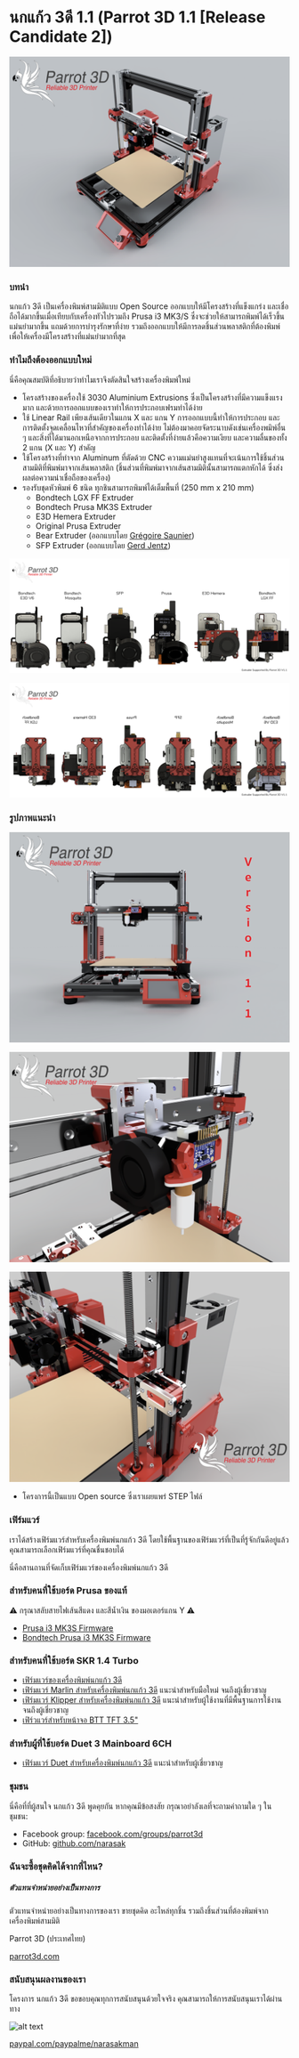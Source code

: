 # นกแก้ว 3ดี 1.1 (Parrot 3D 1.1 [Release Candidate 2])
![Parrot 3D Basic Kit](https://github.com/narasak/parrot_3d/blob/dev/img/parrot_3d_v1_1.png?raw=true)

### บทนำ
นกแก้ว 3ดี เป็นเครื่องพิมพ์สามมิติแบบ Open Source ออกแบบให้มีโครงสร้างที่แข็งแกร่ง และเชื่อถือได้มากขึ้นเมื่อเทียบกับเครื่องทัวไปรวมถึง Prusa i3 MK3/S ซึ่งจะช่วยให้สามารถพิมพ์ได้เร็วขึ้น แม่นยำมากขึ้น แถมด้วยการบำรุงรักษาที่ง่าย รวมถึงออกแบบให้มีการลดชิ้นส่วนพลาสติกที่ต้องพิมพ์เพื่อให้เครื่องมีโครงสร้างที่แม่นยำมากที่สุด

### ทำไมถึงต้องออกแบบใหม่
นี่คือคุณสมบัติที่อธิบายว่าทำไมเราจึงตัดสินใจสร้างเครื่องพิมพ์ใหม่

* โครงสร้างของเครื่องใช้ 3030 Aluminium Extrusions ซึ่งเป็นโครงสร้างที่มีความแข็งแรงมาก และด้วยการออกแบบของเราทำให้การประกอบเฟรมทำได้ง่าย
* ใช้ Linear Rail เพียงเส้นเดียวในแกน X และ แกน Y การออกแบบนี้ทำให้การประกอบ และการติดตั้งจุดเคลื่อนไหวที่สำคัญของเครื่องทำได้ง่าย ไม่ต้องมาคอยจัดระนาบดังเช่นเครื่องพมิพ์อื่น ๆ และสิ่งที่ได้มานอกเหนือจากการประกอบ และติดตั้งที่ง่ายแล้วคือความเงียบ และความลื่นของทั้ง 2 แกน (X และ Y) สำคัญ
* ใช้โครงสร้างที่ทำจาก Aluminum ที่ตัดด้วย CNC ความแม่นยำสูงแทนที่จะเน้นการใช้ชิ้นส่วนสามมิติที่พิมพ์มาจากเส้นพลาสติก (ชิ้นส่วนที่พิมพ์มาจากเส้นสามมิตินั้นสามารถแตกหักได้ ซึ่งส่งผลต่อความน่าเชื่อถือของเครื่อง)
* รองรับชุดหัวพิมพ์ 6 ชนิด ทุกชินสามารถพิมพ์ได้เต็มพื้นที่ (250 mm x 210 mm)
    * Bondtech LGX FF Extruder
    * Bondtech Prusa MK3S Extruder
    * E3D Hemera Extruder
    * Original Prusa Extruder
    * Bear Extruder (ออกแบบโดย [Grégoire Saunier](https://github.com/gregsaun/bear_extruder_and_x_axis))
    * SFP Extruder (ออกแบบโดย [Gerd Jentz](https://github.com/gerdj/RedBear/tree/master/SFP_Extruder?fbclid=IwAR3Uj-65sifwO2yWpbCwoKYdIusArH3cBH_lzmMJN2WZawB7Bh3vTl2CO8A))

![Parrot 3D Extruder Support Front](https://github.com/narasak/parrot_3d/blob/dev/img/parrot3d_v1_1_extruder_support_front.png)

![Parrot 3D Extruder Support Back](https://github.com/narasak/parrot_3d/blob/dev/img/parrot3d_v1_1_extruder_support_back.png)

### รูปภาพแนะนำ

![Parrot 3D Front](https://github.com/narasak/parrot_3d/blob/dev/img/parrot_3d_v1_1_front.png)

![Parrot 3D LGX Extruder](https://github.com/narasak/parrot_3d/blob/dev/img/parrot_3d_v1_1_lgx.png)

![Parrot 3D X-Axis](https://github.com/narasak/parrot_3d/blob/dev/img/parrot_3d_v1_1_idler.png)
* โครงการนี้เป็นแบบ Open source ซึ่งเราเผยแพร่ STEP ไฟล์

### เฟิร์มแวร์
เราได้สร้างเฟิร์มแวร์สำหรับเครื่องพิมพ์นกแก้ว 3ดี โดยใช้พื้นฐานของเฟิร์มแวร์ที่เป็นที่รู้จักกันดีอยู่แล้ว คุณสามารถเลือกเฟิร์มแวร์ที่คุณชื่นชอบได้

นี่คือสานถานที่จัดเก็บเฟิร์มแวร์ของเครื่องพิมพ์นกแก้ว 3ดี

### สำหรับคนที่ใช้บอร์ด Prusa ของแท้ 
⚠️ กรุณาสลับสายไฟเส้นสีแดง และสีน้ำเงิน ของมอเตอร์แกน Y ⚠️
* [Prusa i3 MK3S Firmware](https://www.prusa3d.com/drivers)
* [Bondtech Prusa i3 MK3S Firmware](https://www.bondtech.se/en/knowledge-base/firmware-updates-for-prusa-i3)

### สำหรับคนที่ใช้บอร์ด SKR 1.4 Turbo
* [เฟิร์มแวร์ของเครื่องพิมพ์นกแก้ว 3ดี](https://github.com/narasak/parrot_3d_firmware)
* [เฟิร์มแวร์ Marlin สำหรับเครื่องพิมพ์นกแก้ว 3ดี](https://github.com/narasak/parrot_3d_firmware) แนะนำสำหรับมือใหม่ จนถึงผู้เชี่ยวชาญ
* [เฟิร์มแวร์ Klipper สำหรับเครื่องพิมพ์นกแก้ว 3ดี](https://github.com/narasak/parrot_3d_klipper_firmware) แนะนำสำหรับผู้ใช้งานที่มีพื้นฐานการใช้งาน จนถึงผู้เชี่ยวชาญ
* [เฟิร์วแวร์สำหรับหน้าจอ BTT TFT 3.5"](https://github.com/narasak/parrot_3d_tft35_firmware)

### สำหรับผู้ที่ใช้บอร์ด Duet 3 Mainboard 6CH
* [เฟิร์มแวร์ Duet สำหรับเครื่องพิมพ์นกแก้ว 3ดี](https://github.com/narasak/parrot_3d_duet_firmware) แนะนำสำหรับผู้เชี่ยวชาญ

### ชุมชน
นี่คือที่ที่ผู้สนใจ นกแก้ว 3ดี พูดคุยกัน หากคุณมีข้อสงสัย กรุณาอย่าลังเลที่จะถามคำถามใด ๆ ในชุมชน:
* Facebook group: [facebook.com/groups/parrot3d](https://www.facebook.com/groups/parrot3d)
* GitHub: [github.com/narasak](https://github.com/narasak)

### ฉันจะซื้อชุดคิดได้จากที่ไหน?
##### ตัวแทนจำหน่ายอย่างเป็นทางการ

ตัวแทนจำหน่ายอย่างเป็นทางการของเรา ขายชุดคิด อะไหล่ทุกชิ้น รวมถึงชิ้นส่วนที่ต้องพิมพ์จากเครื่องพิมพ์สามมิติ

Parrot 3D (ประเทศไทย)
 
[parrot3d.com](https://www.parrot3d.com)

### สนับสนุนผลงานของเรา

โครงการ นกแก้ว 3ดี ขอขอบคุณทุกการสนับสนุนด้วยใจจริง คุณสามารถให้การสนับสนุนเราได้ผ่านทาง


![alt text](https://www.paypalobjects.com/webstatic/mktg/logo/pp_cc_mark_111x69.jpg "PayPal Logo")

[paypal.com/paypalme/narasakman](https://www.paypal.com/paypalme/narasakman)
